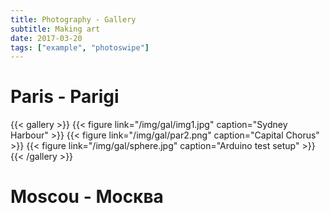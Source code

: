 ```yaml
---
title: Photography - Gallery
subtitle: Making art
date: 2017-03-20
tags: ["example", "photoswipe"]
---
```

# Paris - Parigi

{{< gallery >}}
{{< figure link="/img/gal/img1.jpg" caption="Sydney Harbour" >}}
{{< figure link="/img/gal/par2.png" caption="Capital Chorus" >}}
{{< figure link="/img/gal/sphere.jpg" caption="Arduino test setup" >}}
{{< /gallery >}}

# Moscou - Москва
